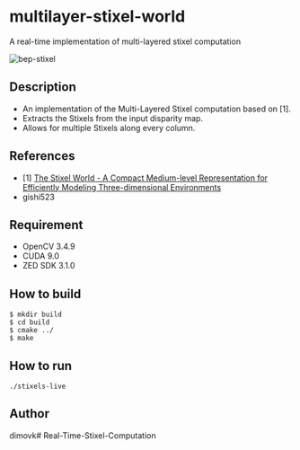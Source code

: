 # multilayer-stixel-world
A real-time implementation of multi-layered stixel computation

![bep-stixel](http://carnas.ele.tue.nl:10080/dimovk/bep-stixel/-/raw/master/Example%20Output/stixels2.png)

## Description
- An implementation of the Multi-Layered Stixel computation based on [1].
- Extracts the Stixels from the input disparity map.
- Allows for multiple Stixels along every column.

## References
- [1] [The Stixel World - A Compact Medium-level Representation for Efficiently Modeling Three-dimensional Environments](https://www.mydlt.de/david/page/publications.html)
- gishi523

## Requirement
- OpenCV 3.4.9
- CUDA 9.0
- ZED SDK 3.1.0

## How to build
```
$ mkdir build
$ cd build
$ cmake ../
$ make
```

## How to run
```
./stixels-live
```
  
## Author
dimovk# Real-Time-Stixel-Computation
